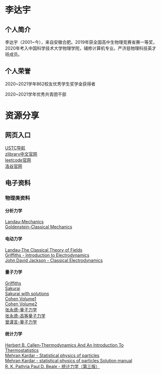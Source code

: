 <!DOCTYPE html>
<html>
<head>
<meta charset="utf-8">
<title>David Lee' home page</title>
</head>
<body>
 
<h1>李达宇</h1>
<h2>个人简介</h2>
<p>李达宇（2001~今），来自安徽合肥。2019年获全国高中生物理竞赛省赛一等奖，2020年考入中国科学技术大学物理学院，辅修计算机专业。严济慈物理科技英才班成员。</p>
<h2>个人荣誉</h2>
<p>2020~2021学年862校友优秀学生奖学金获得者</p>
<p>2020~2021学年优秀共青团干部</p>
<h1>资源分享</h1>
<h2>网页入口</h2>
<a href="https://ustc.life/">USTC导航</a><br />
<a href="https://zh.fr1lib.org/">zlibrary中文官网</a><br />
<a href="https://leetcode-cn.com/">leetcode官网</a><br />
<a href="https://www.luogu.com.cn/">洛谷官网</a><br />

<h2>电子资料</h2>
<h3>物理类资料</h3>
<h4>分析力学</h4>
<a href="books/AnalyticalMechanics/朗道理论物理教程(卷01)-力学(第5版)-[俄]朗道＆栗弗席兹-李俊峰＆鞠国兴(译)-高等教育出版社-2007.pdf">Landau-Mechanics</a><br />
<a href="books/AnalyticalMechanics/Classical Mechanics (3rd Edition) by Herbert Go.pdf">Goldenstein-Classical Mechanics</a>

<h4>电动力学</h4>
<a href="books/Electrodynamics/场论(The Classical Theory of Fields) by L. D. Landau, E. M. Lifshitz 鲁欣, 任朗, 袁炳南(译) 邹振隆(校) (z-lib.org).pdf">Landau-The Classical Theory of Fields</a><br />
<a href="books/Electrodynamics/David J. Griffiths - Introduction to Electrodynamics (2013, Pearson).pdf">Griffiths - Introduction to Electrodynamics</a><br />
<a href="books/Electrodynamics/John David Jackson - Classical Electrodynamics -John Wiley & Sons (1962).djvu">John David Jackson - Classical Electrodynamics</a><br />

<h4>量子力学</h4>
<a href="books/QuantumMechanics/Introduction to Quantum Mechanics by David J. Griffiths, Darrell F. Schroeter (z-lib.org).pdf">Griffiths</a><br />
<a href="books/QuantumMechanics/现代量子力学  sakurai.pdf">Sakurai</a><br />
<a href="books/QuantumMechanics/Sakurai with solutions.pdf">Sakurai with solutions</a><br />
<a href="books/QuantumMechanics/量子力学 by Claude Cohen-Tannoudji, Bernard Diu, Franck Laloë, 刘家谟(译), 陈星奎(译) (z-lib.org).pdf">Cohen Volume1</a><br/>
<a href="books/QuantumMechanics/量子力学 by Claude Cohen-Tannoudji, Bernard Diu, Franck Laloë, 陈星奎(译), 刘家谟(译) (z-lib.org).pdf">Cohen Volume2</a><br />
<a href="books/QuantumMechanics/量子力学 by 张永德 (z-lib.org).djvu">张永德-量子力学</a><br />
<a href="books/QuantumMechanics/高等量子力学 Advanced Quantum Mechanics by 张永德 (z-lib.org).pdf">张永德-高等量子力学</a><br />
<a href="books/QuantumMechanics/量子力学 by 曾谨言 (z-lib.org).pdf">曾谨言-量子力学</a>

<h4>统计力学</h4>
<a href="books/StatisticalPhysics/Thermodynamics And An Introduction To Thermostatistics by Herbert B. Callen (z-lib.org).djvu">Herbert B. Callen-Thermodynamics And An Introduction To Thermostatistics</a><br />
<a href="books/StatisticalPhysics/Statistical physics of particles by Mehran Kardar (z-lib.org).pdf">Mehran Kardar - Statistical physics of particles</a><br />
<a href="books/StatisticalPhysics/statistical physics  of particles Solution manual by Mehran Kardar (z-lib.org).pdf">Mehran Kardar - statistical physics  of particles Solution manual</a><br />
<a href="books/StatisticalPhysics/统计力学（第三版） by R. K. Pathria Paul D. Beale 方锦清(译) 戴越(译) (z-lib.org).pdf">R. K. Pathria Paul D. Beale - 统计力学（第三版）</a>
</body>
</html>
